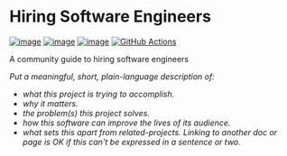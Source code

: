 # Hiring Software Engineers

[![image](https://img.shields.io/pypi/v/hiring-software-engineers.svg)](https://pypi.org/project/hiring-software-engineers/)
[![image](https://img.shields.io/pypi/l/hiring-software-engineers.svg)](https://pypi.org/project/hiring-software-engineers/)
[![image](https://img.shields.io/pypi/pyversions/hiring-software-engineers.svg)](https://pypi.org/project/hiring-software-engineers/)
[![GitHub Actions](https://github.com/callowayproject/hiring-software-engineers/workflows/CI/badge.svg)](https://github.com/callowayproject/hiring-software-engineers/actions)

A community guide to hiring software engineers

*Put a meaningful, short, plain-language description of:* 

- *what this project is trying to accomplish.*
- *why it matters.* 
- *the problem(s) this project solves.*
- *how this software can improve the lives of its audience.*
- *what sets this apart from related-projects. Linking to another doc or page is OK if this can't be expressed in a sentence or two.*
